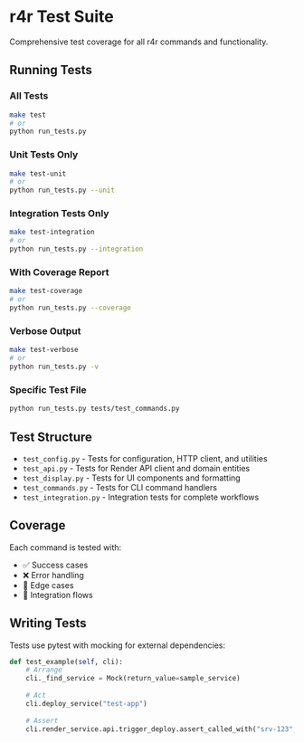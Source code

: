 # r4r Test Suite

Comprehensive test coverage for all r4r commands and functionality.

## Running Tests

### All Tests
```bash
make test
# or
python run_tests.py
```

### Unit Tests Only
```bash
make test-unit
# or
python run_tests.py --unit
```

### Integration Tests Only
```bash
make test-integration
# or
python run_tests.py --integration
```

### With Coverage Report
```bash
make test-coverage
# or
python run_tests.py --coverage
```

### Verbose Output
```bash
make test-verbose
# or
python run_tests.py -v
```

### Specific Test File
```bash
python run_tests.py tests/test_commands.py
```

## Test Structure

- `test_config.py` - Tests for configuration, HTTP client, and utilities
- `test_api.py` - Tests for Render API client and domain entities
- `test_display.py` - Tests for UI components and formatting
- `test_commands.py` - Tests for CLI command handlers
- `test_integration.py` - Integration tests for complete workflows

## Coverage

Each command is tested with:
- ✅ Success cases
- ❌ Error handling
- 🔄 Edge cases
- 🔗 Integration flows

## Writing Tests

Tests use pytest with mocking for external dependencies:

```python
def test_example(self, cli):
    # Arrange
    cli._find_service = Mock(return_value=sample_service)
    
    # Act
    cli.deploy_service("test-app")
    
    # Assert
    cli.render_service.api.trigger_deploy.assert_called_with("srv-123", False)
```